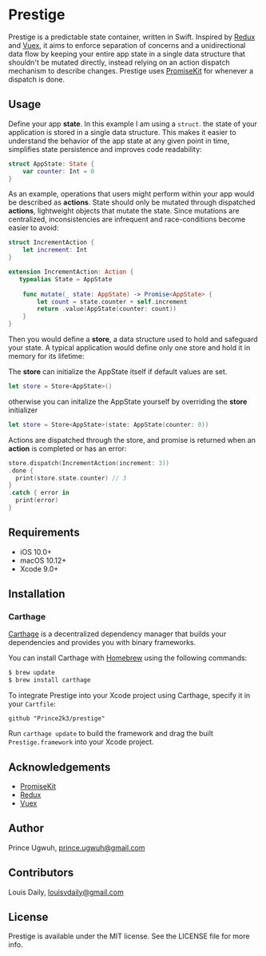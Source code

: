 # Prestige

Prestige is a predictable state container, written in Swift. Inspired by [Redux](http://redux.js.org) and [Vuex](https://vuex.vuejs.org), it aims to enforce separation of concerns and a unidirectional data flow by keeping your entire app state in a single data structure that shouldn't be mutated directly, instead relying on an action dispatch mechanism to describe changes. Prestige uses [PromiseKit](https://github.com/mxcl/PromiseKit) for whenever a dispatch is done.

## Usage

Define your app **state**. In this example I am using a `struct`. the state of your application is stored in a single data structure. This makes it easier to understand the behavior of the app state at any given point in time, simplifies state persistence and improves code readability:

```swift
struct AppState: State {
    var counter: Int = 0
}
```

As an example, operations that users might perform within your app would be described as **actions**. State should only be mutated through dispatched **actions**, lightweight objects that mutate the state. Since mutations are centralized, inconsistencies are infrequent and race-conditions become easier to avoid:

```swift
struct IncrementAction {
    let increment: Int
}

extension IncrementAction: Action {
   typealias State = AppState
  
    func mutate(_ state: AppState) -> Promise<AppState> {
        let count = state.counter + self.increment
        return .value(AppState(counter: count))
    }
}
```

Then you would define a **store**, a data structure used to hold and safeguard your state. A typical application would define only one store and hold it in memory for its lifetime:

The **store** can initialize the AppState itself if default values are set.

```swift
let store = Store<AppState>() 
```
otherwise you can initalize the AppState yourself by overriding the **store** initializer

```swift
let store = Store<AppState>(state: AppState(counter: 0)) 
```

Actions are dispatched through the store, and promise is returned when an **action** is completed or has an error:

```swift
store.dispatch(IncrementAction(increment: 3))
.done {
  print(store.state.counter) // 3
}
.catch { error in
  print(error)
}
```

## Requirements

- iOS 10.0+
- macOS 10.12+
- Xcode 9.0+

## Installation

### Carthage

[Carthage](https://github.com/Carthage/Carthage) is a decentralized dependency manager that builds your dependencies and provides you with binary frameworks.

You can install Carthage with [Homebrew](http://brew.sh/) using the following commands:

```bash
$ brew update
$ brew install carthage
```

To integrate Prestige into your Xcode project using Carthage, specify it in your `Cartfile`:

```ogdl
github "Prince2k3/prestige"
```

Run `carthage update` to build the framework and drag the built `Prestige.framework` into your Xcode project.

## Acknowledgements

- [PromiseKit](https://github.com/mxcl/PromiseKit)
- [Redux](http://redux.js.org)
- [Vuex](https://github.com/vuejs/vuex)

## Author
Prince Ugwuh, prince.ugwuh@gmail.com

## Contributors

Louis Daily, louisvdaily@gmail.com

## License

Prestige is available under the MIT license. See the LICENSE file for more info.
